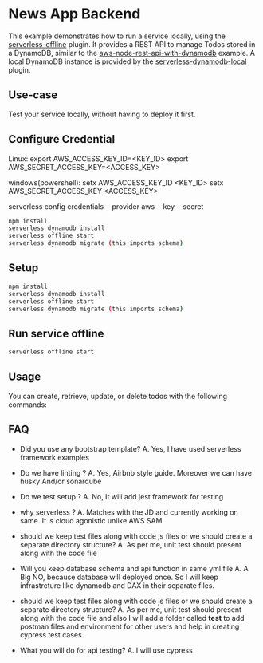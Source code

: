 # News App Backend

This example demonstrates how to run a service locally, using the
[serverless-offline](https://github.com/dherault/serverless-offline) plugin. It
provides a REST API to manage Todos stored in a DynamoDB, similar to the
[aws-node-rest-api-with-dynamodb](https://github.com/serverless/examples/tree/master/aws-node-rest-api-with-dynamodb)
example. A local DynamoDB instance is provided by the
[serverless-dynamodb-local](https://github.com/99xt/serverless-dynamodb-local)
plugin.

## Use-case

Test your service locally, without having to deploy it first.

## Configure Credential
Linux:
export AWS_ACCESS_KEY_ID=<KEY_ID>
export AWS_SECRET_ACCESS_KEY=<ACCESS_KEY>

windows(powershell):
setx AWS_ACCESS_KEY_ID <KEY_ID>
setx AWS_SECRET_ACCESS_KEY <ACCESS_KEY>

serverless config credentials --provider aws --key <KEY> --secret <secret>

```bash
npm install
serverless dynamodb install
serverless offline start
serverless dynamodb migrate (this imports schema)
```

## Setup

```bash
npm install
serverless dynamodb install
serverless offline start
serverless dynamodb migrate (this imports schema)
```

## Run service offline

```bash
serverless offline start
```

## Usage

You can create, retrieve, update, or delete todos with the following commands:


## FAQ

- Did you use any bootstrap template?
A.  Yes, I have used serverless framework examples

- Do we have linting ?
A.  Yes, Airbnb style guide. Moreover we can have husky And/or sonarqube

- Do we test setup ?
A.  No, It will add jest framework for testing

- why serverless ?
A.  Matches with the JD and currently working on same. It is cloud agonistic unlike AWS SAM

- should we keep test files along with code js files or we should create a separate directory structure?
A.  As per me, unit test should present along with the code file

- Will you keep database schema and api function in same yml file
A.  A Big NO, because database will deployed once. So I will keep infrastrcture like dynamodb and DAX in their separate files.

- should we keep test files along with code js files or we should create a separate directory structure?
A.  As per me, unit test should present along with the code file and also I will add a folder called __test__ to add postman files and environment for other users and help in creating  cypress test cases.

- What you will do for api testing?
A.  I will use cypress

